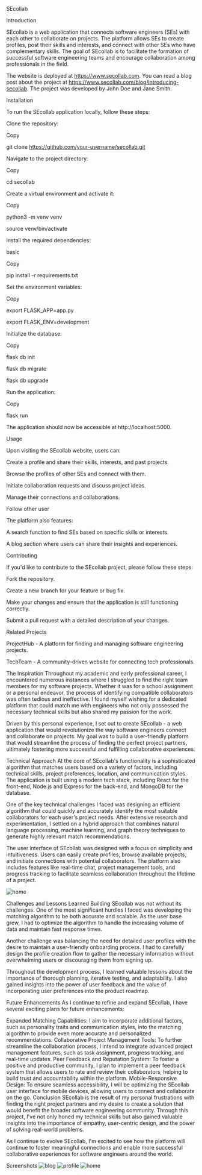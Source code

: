 SEcollab 

Introduction 

SEcollab is a web application that connects software engineers (SEs) with each other to collaborate on projects. The platform allows SEs to create profiles, post their skills and interests, and connect with other SEs who have complementary skills. The goal of SEcollab is to facilitate the formation of successful software engineering teams and encourage collaboration among professionals in the field. 

  

The website is deployed at https://www.secollab.com. You can read a blog post about the project at https://www.secollab.com/blog/introducing-secollab. The project was developed by John Doe and Jane Smith. 

  

Installation 

To run the SEcollab application locally, follow these steps: 

  

Clone the repository: 

Copy 

git clone https://github.com/your-username/secollab.git 

Navigate to the project directory: 

Copy 

cd secollab 

Create a virtual environment and activate it: 

Copy 

python3 -m venv venv 

source venv/bin/activate 

Install the required dependencies: 

basic 

Copy 

pip install -r requirements.txt 

Set the environment variables: 

Copy 

export FLASK_APP=app.py 

export FLASK_ENV=development 

Initialize the database: 

Copy 

flask db init 

flask db migrate 

flask db upgrade 

Run the application: 

Copy 

flask run 

The application should now be accessible at http://localhost:5000. 

  

Usage 

Upon visiting the SEcollab website, users can: 

  

Create a profile and share their skills, interests, and past projects. 

Browse the profiles of other SEs and connect with them. 

Initiate collaboration requests and discuss project ideas. 

Manage their connections and collaborations. 

Follow other user 

The platform also features: 

A search function to find SEs based on specific skills or interests. 

A blog section where users can share their insights and experiences. 

Contributing 

If you'd like to contribute to the SEcollab project, please follow these steps: 

  

Fork the repository. 

Create a new branch for your feature or bug fix. 

Make your changes and ensure that the application is still functioning correctly. 

Submit a pull request with a detailed description of your changes. 

Related Projects 

ProjectHub - A platform for finding and managing software engineering projects. 

TechTeam - A community-driven website for connecting tech professionals. 

  The Inspiration
Throughout my academic and early professional career, I encountered numerous instances where I struggled to find the right team members for my software projects. Whether it was for a school assignment or a personal endeavor, the process of identifying compatible collaborators was often tedious and ineffective. I found myself wishing for a dedicated platform that could match me with engineers who not only possessed the necessary technical skills but also shared my passion for the work.

Driven by this personal experience, I set out to create SEcollab - a web application that would revolutionize the way software engineers connect and collaborate on projects. My goal was to build a user-friendly platform that would streamline the process of finding the perfect project partners, ultimately fostering more successful and fulfilling collaborative experiences.

Technical Approach
At the core of SEcollab's functionality is a sophisticated algorithm that matches users based on a variety of factors, including technical skills, project preferences, location, and communication styles. The application is built using a modern tech stack, including React for the front-end, Node.js and Express for the back-end, and MongoDB for the database.

One of the key technical challenges I faced was designing an efficient algorithm that could quickly and accurately identify the most suitable collaborators for each user's project needs. After extensive research and experimentation, I settled on a hybrid approach that combines natural language processing, machine learning, and graph theory techniques to generate highly relevant match recommendations.

The user interface of SEcollab was designed with a focus on simplicity and intuitiveness. Users can easily create profiles, browse available projects, and initiate connections with potential collaborators. The platform also includes features like real-time chat, project management tools, and progress tracking to facilitate seamless collaboration throughout the lifetime of a project.

![home](home.PNG)

Challenges and Lessons Learned
Building SEcollab was not without its challenges. One of the most significant hurdles I faced was developing the matching algorithm to be both accurate and scalable. As the user base grew, I had to optimize the algorithm to handle the increasing volume of data and maintain fast response times.

Another challenge was balancing the need for detailed user profiles with the desire to maintain a user-friendly onboarding process. I had to carefully design the profile creation flow to gather the necessary information without overwhelming users or discouraging them from signing up.

Throughout the development process, I learned valuable lessons about the importance of thorough planning, iterative testing, and adaptability. I also gained insights into the power of user feedback and the value of incorporating user preferences into the product roadmap.

Future Enhancements
As I continue to refine and expand SEcollab, I have several exciting plans for future enhancements:

Expanded Matching Capabilities: I aim to incorporate additional factors, such as personality traits and communication styles, into the matching algorithm to provide even more accurate and personalized recommendations.
Collaborative Project Management Tools: To further streamline the collaboration process, I intend to integrate advanced project management features, such as task assignment, progress tracking, and real-time updates.
Peer Feedback and Reputation System: To foster a positive and productive community, I plan to implement a peer feedback system that allows users to rate and review their collaborators, helping to build trust and accountability within the platform.
Mobile-Responsive Design: To ensure seamless accessibility, I will be optimizing the SEcollab user interface for mobile devices, allowing users to connect and collaborate on the go.
Conclusion
SEcollab is the result of my personal frustrations with finding the right project partners and my desire to create a solution that would benefit the broader software engineering community. Through this project, I've not only honed my technical skills but also gained valuable insights into the importance of empathy, user-centric design, and the power of solving real-world problems.

As I continue to evolve SEcollab, I'm excited to see how the platform will continue to foster meaningful connections and enable more successful collaborative experiences for software engineers around the world.

  

Screenshots 
![blog](blog.PNG)
![profile](profile.PNG)
![home](home.PNG)

 

 
